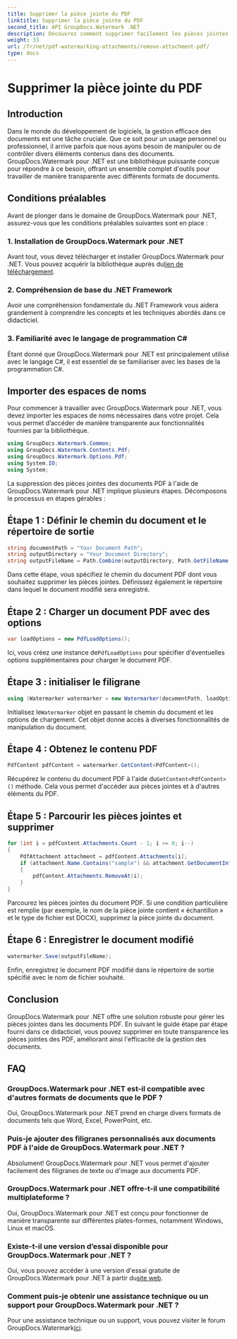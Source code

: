 ```yaml
---
title: Supprimer la pièce jointe du PDF
linktitle: Supprimer la pièce jointe du PDF
second_title: API GroupDocs.Watermark .NET
description: Découvrez comment supprimer facilement les pièces jointes des documents PDF à l'aide de GroupDocs.Watermark pour .NET. Améliorez l’efficacité de votre gestion documentaire.
weight: 33
url: /fr/net/pdf-watermarking-attachments/remove-attachment-pdf/
type: docs
---
```

# Supprimer la pièce jointe du PDF

## Introduction
Dans le monde du développement de logiciels, la gestion efficace des documents est une tâche cruciale. Que ce soit pour un usage personnel ou professionnel, il arrive parfois que nous ayons besoin de manipuler ou de contrôler divers éléments contenus dans des documents. GroupDocs.Watermark pour .NET est une bibliothèque puissante conçue pour répondre à ce besoin, offrant un ensemble complet d'outils pour travailler de manière transparente avec différents formats de documents.
## Conditions préalables
Avant de plonger dans le domaine de GroupDocs.Watermark pour .NET, assurez-vous que les conditions préalables suivantes sont en place :
### 1. Installation de GroupDocs.Watermark pour .NET
 Avant tout, vous devez télécharger et installer GroupDocs.Watermark pour .NET. Vous pouvez acquérir la bibliothèque auprès du[lien de téléchargement](https://releases.groupdocs.com/Watermark/net/).
### 2. Compréhension de base du .NET Framework
Avoir une compréhension fondamentale du .NET Framework vous aidera grandement à comprendre les concepts et les techniques abordés dans ce didacticiel.
### 3. Familiarité avec le langage de programmation C#
Étant donné que GroupDocs.Watermark pour .NET est principalement utilisé avec le langage C#, il est essentiel de se familiariser avec les bases de la programmation C#.

## Importer des espaces de noms
Pour commencer à travailler avec GroupDocs.Watermark pour .NET, vous devez importer les espaces de noms nécessaires dans votre projet. Cela vous permet d’accéder de manière transparente aux fonctionnalités fournies par la bibliothèque.

```csharp
using GroupDocs.Watermark.Common;
using GroupDocs.Watermark.Contents.Pdf;
using GroupDocs.Watermark.Options.Pdf;
using System.IO;
using System;
```
La suppression des pièces jointes des documents PDF à l'aide de GroupDocs.Watermark pour .NET implique plusieurs étapes. Décomposons le processus en étapes gérables :
## Étape 1 : Définir le chemin du document et le répertoire de sortie
```csharp
string documentPath = "Your Document Path";
string outputDirectory = "Your Document Directory";
string outputFileName = Path.Combine(outputDirectory, Path.GetFileName(documentPath));
```
Dans cette étape, vous spécifiez le chemin du document PDF dont vous souhaitez supprimer les pièces jointes. Définissez également le répertoire dans lequel le document modifié sera enregistré.
## Étape 2 : Charger un document PDF avec des options
```csharp
var loadOptions = new PdfLoadOptions();
```
 Ici, vous créez une instance de`PdfLoadOptions` pour spécifier d'éventuelles options supplémentaires pour charger le document PDF.
## Étape 3 : initialiser le filigrane
```csharp
using (Watermarker watermarker = new Watermarker(documentPath, loadOptions))
```
 Initialisez le`Watermarker` objet en passant le chemin du document et les options de chargement. Cet objet donne accès à diverses fonctionnalités de manipulation du document.
## Étape 4 : Obtenez le contenu PDF
```csharp
PdfContent pdfContent = watermarker.GetContent<PdfContent>();
```
 Récupérez le contenu du document PDF à l'aide du`GetContent<PdfContent>()` méthode. Cela vous permet d'accéder aux pièces jointes et à d'autres éléments du PDF.
## Étape 5 : Parcourir les pièces jointes et supprimer
```csharp
for (int i = pdfContent.Attachments.Count - 1; i >= 0; i--)
{
    PdfAttachment attachment = pdfContent.Attachments[i];
    if (attachment.Name.Contains("sample") && attachment.GetDocumentInfo().FileType == FileType.DOCX)
    {
        pdfContent.Attachments.RemoveAt(i);
    }
}
```
Parcourez les pièces jointes du document PDF. Si une condition particulière est remplie (par exemple, le nom de la pièce jointe contient « échantillon » et le type de fichier est DOCX), supprimez la pièce jointe du document.
## Étape 6 : Enregistrer le document modifié
```csharp
watermarker.Save(outputFileName);
```
Enfin, enregistrez le document PDF modifié dans le répertoire de sortie spécifié avec le nom de fichier souhaité.

## Conclusion
GroupDocs.Watermark pour .NET offre une solution robuste pour gérer les pièces jointes dans les documents PDF. En suivant le guide étape par étape fourni dans ce didacticiel, vous pouvez supprimer en toute transparence les pièces jointes des PDF, améliorant ainsi l'efficacité de la gestion des documents.
## FAQ
### GroupDocs.Watermark pour .NET est-il compatible avec d'autres formats de documents que le PDF ?
Oui, GroupDocs.Watermark pour .NET prend en charge divers formats de documents tels que Word, Excel, PowerPoint, etc.
### Puis-je ajouter des filigranes personnalisés aux documents PDF à l'aide de GroupDocs.Watermark pour .NET ?
Absolument! GroupDocs.Watermark pour .NET vous permet d'ajouter facilement des filigranes de texte ou d'image aux documents PDF.
### GroupDocs.Watermark pour .NET offre-t-il une compatibilité multiplateforme ?
Oui, GroupDocs.Watermark pour .NET est conçu pour fonctionner de manière transparente sur différentes plates-formes, notamment Windows, Linux et macOS.
### Existe-t-il une version d’essai disponible pour GroupDocs.Watermark pour .NET ?
 Oui, vous pouvez accéder à une version d'essai gratuite de GroupDocs.Watermark pour .NET à partir du[site web](https://releases.groupdocs.com/).
### Comment puis-je obtenir une assistance technique ou un support pour GroupDocs.Watermark pour .NET ?
 Pour une assistance technique ou un support, vous pouvez visiter le forum GroupDocs.Watermark[ici](https://forum.groupdocs.com/c/watermark/19).